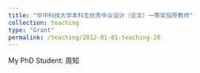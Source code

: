 ```yaml
---
title: "华中科技大学本科生优秀毕业设计（论文）一等奖指导教师"
collection: teaching
type: "Grant"
permalink: /teaching/2012-01-01-teaching-20
---
```


My PhD Student: 周知
